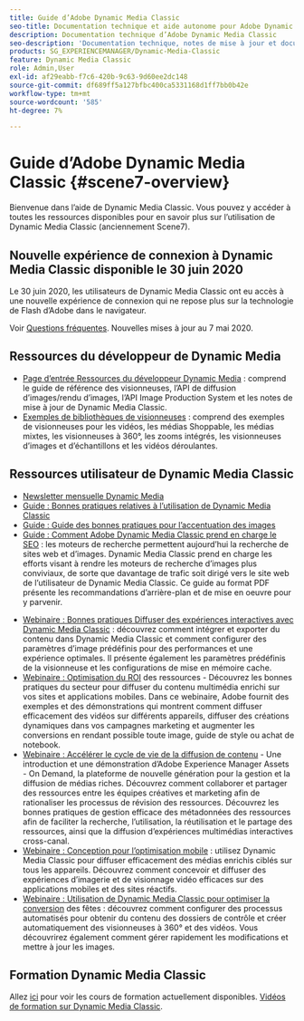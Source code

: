 ```yaml
---
title: Guide d’Adobe Dynamic Media Classic
seo-title: Documentation technique et aide autonome pour Adobe Dynamic Media Classic
description: Documentation technique d’Adobe Dynamic Media Classic
seo-description: 'Documentation technique, notes de mise à jour et documents d’aide autonome pour Adobe Dynamic Media Classic, anciennement Scene 7 '
products: SG_EXPERIENCEMANAGER/Dynamic-Media-Classic
feature: Dynamic Media Classic
role: Admin,User
exl-id: af29eabb-f7c6-420b-9c63-9d60ee2dc148
source-git-commit: df689ff5a127bfbc400ca5331168d1ff7bb0b42e
workflow-type: tm+mt
source-wordcount: '585'
ht-degree: 7%

---
```


# Guide d’Adobe Dynamic Media Classic {#scene7-overview}

Bienvenue dans l’aide de Dynamic Media Classic. Vous pouvez y accéder à toutes les ressources disponibles pour en savoir plus sur l’utilisation de Dynamic Media Classic (anciennement Scene7).

## Nouvelle expérience de connexion à Dynamic Media Classic disponible le 30 juin 2020

Le 30 juin 2020, les utilisateurs de Dynamic Media Classic ont eu accès à une nouvelle expérience de connexion qui ne repose plus sur la technologie de Flash d’Adobe dans le navigateur.

Voir [Questions fréquentes](new-ui-2020.md). Nouvelles mises à jour au 7 mai 2020.

## Ressources du développeur de Dynamic Media

* [Page d’entrée Ressources du développeur Dynamic Media](https://experienceleague.adobe.com/docs/dynamic-media-developer-resources/landing/home.html)  : comprend le guide de référence des visionneuses, l’API de diffusion d’images/rendu d’images, l’API Image Production System et les notes de mise à jour de Dynamic Media Classic.
* [Exemples de bibliothèques de visionneuses](https://landing.adobe.com/en/na/dynamic-media/ctir-2755/live-demos.html)  : comprend des exemples de visionneuses pour les vidéos, les médias Shoppable, les médias mixtes, les visionneuses à 360°, les zooms intégrés, les visionneuses d’images et d’échantillons et les vidéos déroulantes.

## Ressources utilisateur de Dynamic Media Classic

* [Newsletter mensuelle Dynamic Media](dynamic-media-newsletter.md)
* [Guide : Bonnes pratiques relatives à l’utilisation de Dynamic Media Classic](https://www.adobe.com/content/dam/www/us/en/marketing/experience-manager-assets/dynamic-media/adobe-dynamic-media-classic-best-practices-guide.pdf)
* [Guide : Guide des bonnes pratiques pour l’accentuation des images](/help/assets/s7_sharpening_images.pdf)
* [Guide : Comment Adobe Dynamic Media Classic prend en charge le SEO](/help/assets/s7_seo.pdf)  : les moteurs de recherche permettent aujourd’hui la recherche de sites web et d’images. Dynamic Media Classic prend en charge les efforts visant à rendre les moteurs de recherche d’images plus conviviaux, de sorte que davantage de trafic soit dirigé vers le site web de l’utilisateur de Dynamic Media Classic. Ce guide au format PDF présente les recommandations d’arrière-plan et de mise en oeuvre pour y parvenir.
<!-- * [Webinar: Best Practices for Responsive Design](http://offers.adobe.com/en/na/marketing/landings/_40458_responsive_design_live_on_demand_webinar.html) - Learn practical tips on how to improve your mobile strategy. See real-world examples of responsive design in action. Create one master asset that works across multiple devices and increase mobile performance by dynamically changing the resolution of images or the orientation of images for portrait or landscape displays. Learn how to also dynamically crop, scale, or resize images. -->
* [Webinaire : Bonnes pratiques Diffuser des expériences interactives avec Dynamic Media Classic](http://seminars.adobeconnect.com/p7wb8ej3u6d/)  : découvrez comment intégrer et exporter du contenu dans Dynamic Media Classic et comment configurer des paramètres d’image prédéfinis pour des performances et une expérience optimales. Il présente également les paramètres prédéfinis de la visionneuse et les configurations de mise en mémoire cache.
* [Webinaire : Optimisation du ROI](https://adobecustomersuccess.adobeconnect.com/p5ar3hfrrec/?launcher=false&amp;fcsContent=true&amp;pbMode=normal&amp;proto=true)  des ressources - Découvrez les bonnes pratiques du secteur pour diffuser du contenu multimédia enrichi sur vos sites et applications mobiles. Dans ce webinaire, Adobe fournit des exemples et des démonstrations qui montrent comment diffuser efficacement des vidéos sur différents appareils, diffuser des créations dynamiques dans vos campagnes marketing et augmenter les conversions en rendant possible toute image, guide de style ou achat de notebook.
* [Webinaire : Accélérer le cycle de vie de la diffusion de contenu](https://adobecustomersuccess.adobeconnect.com/p88ducm9pqv/)  - Une introduction et une démonstration d’Adobe Experience Manager Assets - On Demand, la plateforme de nouvelle génération pour la gestion et la diffusion de médias riches. Découvrez comment collaborer et partager des ressources entre les équipes créatives et marketing afin de rationaliser les processus de révision des ressources. Découvrez les bonnes pratiques de gestion efficace des métadonnées des ressources afin de faciliter la recherche, l’utilisation, la réutilisation et le partage des ressources, ainsi que la diffusion d’expériences multimédias interactives cross-canal.
* [Webinaire : Conception pour l’optimisation mobile](https://adobecustomersuccess.adobeconnect.com/p6oqd3wydif/?launcher=false&amp;fcsContent=true&amp;pbMode=normal&amp;proto=true)  : utilisez Dynamic Media Classic pour diffuser efficacement des médias enrichis ciblés sur tous les appareils. Découvrez comment concevoir et diffuser des expériences d’imagerie et de visionnage vidéo efficaces sur des applications mobiles et des sites réactifs.
* [Webinaire : Utilisation de Dynamic Media Classic pour optimiser la conversion](https://adobecustomersuccess.adobeconnect.com/p32n1yr85c9/?proto=true)  des fêtes : découvrez comment configurer des processus automatisés pour obtenir du contenu des dossiers de contrôle et créer automatiquement des visionneuses à 360° et des vidéos. Vous découvrirez également comment gérer rapidement les modifications et mettre à jour les images.

## Formation Dynamic Media Classic

Allez [ici](https://learning.adobe.com/catalog.html#product=adobe-scene7) pour voir les cours de formation actuellement disponibles.
[Vidéos de formation sur Dynamic Media Classic](/help/training-videos.md).
